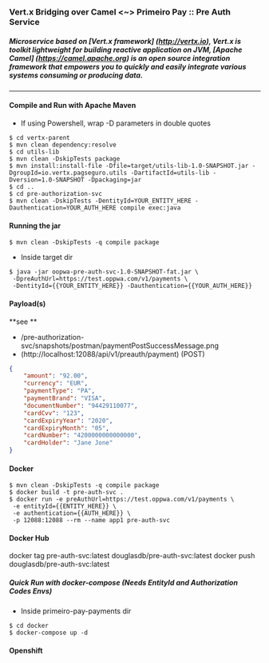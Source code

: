 ### **Vert.x Bridging over Camel <~> Primeiro Pay :: Pre Auth Service**

##### Microservice based on [Vert.x framework] (http://vertx.io), Vert.x is toolkit lightweight for building reactive application on JVM, [Apache Camel] (https://camel.apache.org) is an open source integration framework that empowers you to quickly and easily integrate various systems consuming or producing data. 
---
#### Compile and Run with Apache Maven
* If using Powershell, wrap -D parameters in double quotes
````
$ cd vertx-parent
$ mvn clean dependency:resolve
$ cd utils-lib
$ mvn clean -DskipTests package 
$ mvn install:install-file -Dfile=target/utils-lib-1.0-SNAPSHOT.jar -DgroupId=io.vertx.pagseguro.utils -DartifactId=utils-lib -Dversion=1.0-SNAPSHOT -Dpackaging=jar
$ cd ..
$ cd pre-authorization-svc
$ mvn clean -DskipTests -DentityId=YOUR_ENTITY_HERE -Dauthentication=YOUR_AUTH_HERE compile exec:java 
````
#### Running the jar
````
$ mvn clean -DskipTests -q compile package 
````
* Inside target dir
````
$ java -jar oopwa-pre-auth-svc-1.0-SNAPSHOT-fat.jar \ 
 -DpreAuthUrl=https://test.oppwa.com/v1/payments \
 -DentityId={{YOUR_ENTITY_HERE}} -Dauthentication={{YOUR_AUTH_HERE}}
````
#### Payload(s)
**see **
* /pre-authorization-svc/snapshots/postman/paymentPostSuccessMessage.png
* (http://localhost:12088/api/v1/preauth/payment) (POST)
```json
{
    "amount": "92.00",
    "currency": "EUR",
    "paymentType": "PA",
    "paymentBrand": "VISA",
    "documentNumber": "94429110077",
    "cardCvv": "123",
    "cardExpiryYear": "2020",
    "cardExpiryMonth": "05",
    "cardNumber": "4200000000000000",
    "cardHolder": "Jane Jone"
}
```

#### Docker 
````
$ mvn clean -DskipTests -q compile package
$ docker build -t pre-auth-svc .
$ docker run -e preAuthUrl=https://test.oppwa.com/v1/payments \
 -e entityId={{ENTITY_HERE}} \
 -e authentication={{AUTH_HERE}} \
 -p 12088:12088 --rm --name app1 pre-auth-svc
````
#### Docker Hub
docker tag pre-auth-svc:latest douglasdb/pre-auth-svc:latest
docker push douglasdb/pre-auth-svc:latest

##### Quick Run with docker-compose (Needs EntityId and Authorization Codes Envs)
* Inside primeiro-pay-payments dir
````
$ cd docker
$ docker-compose up -d
````
#### Openshift
